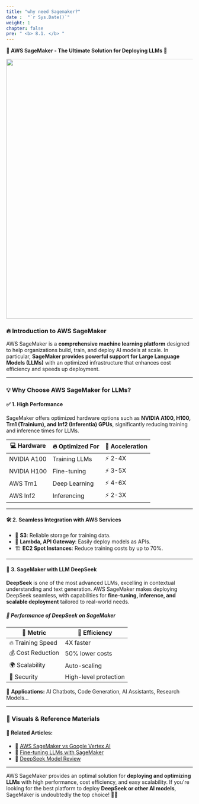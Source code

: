 ```yaml
---
title: "why need Sagemaker?"
date :  "`r Sys.Date()`" 
weight: 1
chapter: false
pre: " <b> 8.1. </b> "
---
```


**🌟 AWS SageMaker - The Ultimate Solution for Deploying LLMs 🚀**

<img src="https://d1.awsstatic.com/products/sagemaker/overview/AWS137-004-thumbnails_1440x.ae3a13e575512798a239f2ce6579fdcd063961f9.jpg" width="700"/>

### 🔥 Introduction to AWS SageMaker
AWS SageMaker is a **comprehensive machine learning platform** designed to help organizations build, train, and deploy AI models at scale. In particular, **SageMaker provides powerful support for Large Language Models (LLMs)** with an optimized infrastructure that enhances cost efficiency and speeds up deployment.

---

### 💡 Why Choose AWS SageMaker for LLMs?
#### ✅ **1. High Performance**
SageMaker offers optimized hardware options such as **NVIDIA A100, H100, Trn1 (Trainium), and Inf2 (Inferentia) GPUs**, significantly reducing training and inference times for LLMs.

| 💻 Hardware | 🔥 Optimized For | 🚀 Acceleration |
|------------|-----------------|----------------|
| NVIDIA A100 | Training LLMs | ⚡ 2-4X |
| NVIDIA H100 | Fine-tuning | ⚡ 3-5X |
| AWS Trn1 | Deep Learning | ⚡ 4-6X |
| AWS Inf2 | Inferencing | ⚡ 2-3X |

---

#### 🛠 **2. Seamless Integration with AWS Services**
- 📡 **S3**: Reliable storage for training data.
- 🔗 **Lambda, API Gateway**: Easily deploy models as APIs.
- 🏗 **EC2 Spot Instances**: Reduce training costs by up to 70%.

---

#### 🧠 **3. SageMaker with LLM DeepSeek**
**DeepSeek** is one of the most advanced LLMs, excelling in contextual understanding and text generation. AWS SageMaker makes deploying DeepSeek seamless, with capabilities for **fine-tuning, inference, and scalable deployment** tailored to real-world needs.

##### 🚀 **Performance of DeepSeek on SageMaker**
| 🎯 Metric | 🚀 Efficiency |
|----------|-------------|
| 🔥 Training Speed | 4X faster |
| 💰 Cost Reduction | 50% lower costs |
| 🌍 Scalability | Auto-scaling |
| 🔐 Security | High-level protection |

📌 **Applications:** AI Chatbots, Code Generation, AI Assistants, Research Models...

---

### 🎨 Visuals & Reference Materials
#### 🔗 Related Articles:
- 📄 [AWS SageMaker vs Google Vertex AI](https://aws.amazon.com/blogs/machine-learning/)
- 📄 [Fine-tuning LLMs with SageMaker](https://aws.amazon.com/blogs/machine-learning/)
- 📄 [DeepSeek Model Review](https://huggingface.co/deepseek)

---
AWS SageMaker provides an optimal solution for **deploying and optimizing LLMs** with high performance, cost efficiency, and easy scalability. If you're looking for the best platform to deploy **DeepSeek or other AI models**, SageMaker is undoubtedly the top choice! 🚀🔥

